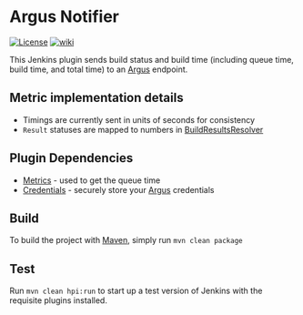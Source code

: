 # Argus Notifier
[![License](https://img.shields.io/github/license/jenkinsci/argus-notifier.svg)](LICENSE)
[![wiki](https://img.shields.io/badge/Argus%20Notifier%20Plugin-WIKI-blue.svg?style=flat)](http://wiki.jenkins-ci.org/display/JENKINS/Argus+Notifier+Plugin)

This Jenkins plugin sends build status and build time (including queue time, build time, and total time) to 
an [Argus](https://github.com/salesforce/Argus) endpoint.

## Metric implementation details 
* Timings are currently sent in units of seconds for consistency
* `Result` statuses are mapped to numbers in 
[BuildResultsResolver](https://github.com/justinharringa/argus-notifier/blob/master/src/main/java/org/jenkinsci/plugins/argusnotifier/BuildResultsResolver.java#L22)
 

## Plugin Dependencies
* [Metrics](https://plugins.jenkins.io/metrics) - used to get the queue time
* [Credentials](https://plugins.jenkins.io/credentials) - securely store your [Argus](https://github.com/salesforce/Argus)
credentials 

## Build
To build the project with [Maven](https://maven.apache.org/), simply run `mvn clean package`

## Test
Run `mvn clean hpi:run` to start up a test version of Jenkins with the requisite plugins installed.
